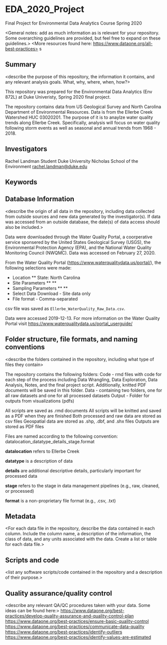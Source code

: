 # EDA_2020_Project
Final Project for Environmental Data Analytics Course Spring 2020

<General notes: add as much information as is relevant for your repository. Some overarching guidelines are provided, but feel free to expand on these guidelines.>
<More resources found here: https://www.dataone.org/all-best-practices>
<Delete the text inside the brackets when formatting your file.>
s
## Summary

<describe the purpose of this repository, the information it contains, and any relevant analysis goals. What, why, where, when, how?>

This repository was prepared for the Environmental Data Analytics (Env 872L) at Duke Univeristy, Spring 2020 final project. 

The repository contains data from US Geological Survey and North Carolina Department of Environmental Resources. Data is from the Ellerbe Creek Watershed HUC 03020201. The purpose of it is to anaylze water quality trends along Ellerbe Creek. Specifically, analysis will focus on water quality following storm events as well as seasonal and annual trends from 1968 - 2018. 

## Investigators

Rachel Landman 
Student
Duke University 
Nicholas School of the Environment
rachel.landman@duke.edu 

## Keywords

<add relevant keywords here>

## Database Information

<describe the origin of all data in the repository, including data collected from outside sources and new data generated by the investigator(s). If data was accessed from an outside database, the date(s) of data access should also be included.>

Data were downloaded through the Water Quality Portal, a coorperative service sponsered by the United States Geological Survey (USGS), the Environmental Protection Agency (EPA), and the National Water Quality Monitoring Council (NWQMC). Data was accessed on February 27, 2020. 

From the Water Quality Portal (https://www.waterqualitydata.us/portal/), the following selections were made: 
* Location 
    ** State: North Carolina
* Site Parameters
    **
    **
* Sampling Parameters
    **
    **
* Select Data Download - Site data only
* File format - Comma-separated 

csv file was saved as `Ellerbe_WaterQuality_Raw_Data.csv`. 

Data were accessed 2019-12-13.
For more information on the Water Quality Portal visit https://www.waterqualitydata.us/portal_userguide/

## Folder structure, file formats, and naming conventions 

<describe the folders contained in the repository, including what type of files they contain>

The repository contains the following folders:
Code - rmd files with code for each step of the process including Data Wrangling, Data Exploration, Data Analysis, Notes, and the final project script. Additionally, knitted PDF documents will be saved in this folder. 
Data - containing two folders, one for all raw datasets and one for all processed datasets 
Output - Folder for outputs from visualizations (pdfs)


<describe the formats of files for the various purposes contained in the repository>

All scripts are saved as .rmd documents 
All scripts will be knitted and saved as a PDF when they are finished 
Both processed and raw data are stored as csv files 
Geospatial data are stored as .shp, .dbf, and .shx files 
Outputs are stored as PDF files 

<describe your file naming conventions>

Files are named according to the following convention: 
datalocation_datatype_details_stage.format

**datalocation** refers to Ellerbe Creek

**datatype** is a description of data 

**details** are additional descriptive details, particularly important for processed data 

**stage** refers to the stage in data management pipelines (e.g., raw, cleaned, or processed)

**format** is a non-proprietary file format (e.g., .csv, .txt)

## Metadata

<For each data file in the repository, describe the data contained in each column. Include the column name, a description of the information, the class of data, and any units associated with the data. Create a list or table for each data file.> 

## Scripts and code

<list any software scripts/code contained in the repository and a description of their purpose.>

## Quality assurance/quality control

<describe any relevant QA/QC procedures taken with your data. Some ideas can be found here:>
<https://www.dataone.org/best-practices/develop-quality-assurance-and-quality-control-plan>
<https://www.dataone.org/best-practices/ensure-basic-quality-control>
<https://www.dataone.org/best-practices/communicate-data-quality>
<https://www.dataone.org/best-practices/identify-outliers>
<https://www.dataone.org/best-practices/identify-values-are-estimated>